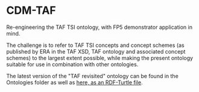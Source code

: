 # CDM-TAF
Re-engineering the TAF TSI ontology, with FP5 demonstrator application in mind.

The challenge is to refer to TAF TSI concepts and concept schemes (as published by ERA in the TAF XSD, TAF ontology and associated concept schemes) to the largest extent possible, while making the present ontology suitable for use in combination with other ontologies.

The latest version of the "TAF revisited" ontology can be found in the Ontologies folder as well as [here, as an RDF-Turtle file](http://cdm.ovh/taf/taf.ttl).

